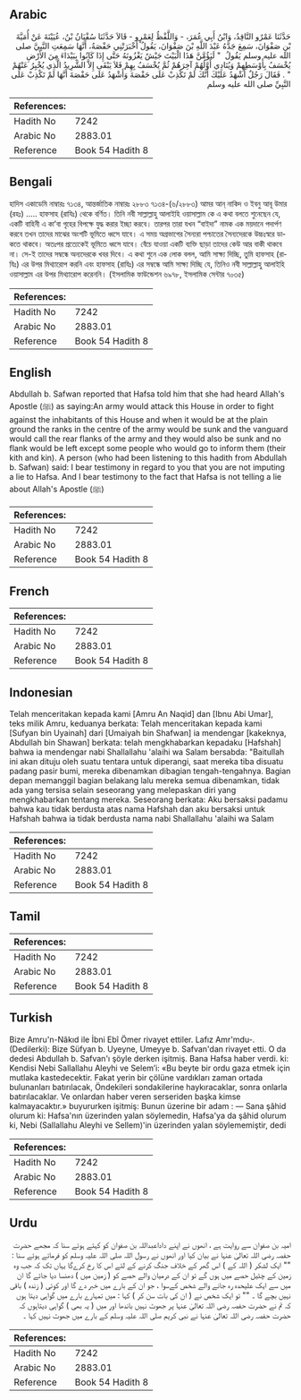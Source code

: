 ## Arabic


<div dir="rtl" lang="ar" style={{fontSize:'larger',backgroundColor:'#f8f9fa',padding:20}}>
حَدَّثَنَا عَمْرٌو النَّاقِدُ، وَابْنُ أَبِي عُمَرَ، - وَاللَّفْظُ لِعَمْرٍو - قَالاَ حَدَّثَنَا سُفْيَانُ بْنُ، عُيَيْنَةَ عَنْ أُمَيَّةَ بْنِ صَفْوَانَ، سَمِعَ جَدَّهُ عَبْدَ اللَّهِ بْنَ صَفْوَانَ، يَقُولُ أَخْبَرَتْنِي حَفْصَةُ، أَنَّهَا سَمِعَتِ النَّبِيَّ صلى الله عليه وسلم يَقُولُ ‏ "‏ لَيَؤُمَّنَّ هَذَا الْبَيْتَ جَيْشٌ يَغْزُونَهُ حَتَّى إِذَا كَانُوا بِبَيْدَاءَ مِنَ الأَرْضِ يُخْسَفُ بِأَوْسَطِهِمْ وَيُنَادِي أَوَّلُهُمْ آخِرَهُمْ ثُمَّ يُخْسَفُ بِهِمْ فَلاَ يَبْقَى إِلاَّ الشَّرِيدُ الَّذِي يُخْبِرُ عَنْهُمْ ‏"‏ ‏.‏ فَقَالَ رَجُلٌ أَشْهَدُ عَلَيْكَ أَنَّكَ لَمْ تَكْذِبْ عَلَى حَفْصَةَ وَأَشْهَدُ عَلَى حَفْصَةَ أَنَّهَا لَمْ تَكْذِبْ عَلَى النَّبِيِّ صلى الله عليه وسلم
</div>
<div style={{backgroundColor:'#f8f9fa',padding:20, marginBottom: 10}}><table> <thead> <tr> <th>References:</th> <th></th> </tr> </thead> <tbody><tr><td>Hadith No</td><td>7242</td></tr><tr><td>Arabic No</td><td>2883.01</td></tr><tr><td>Reference</td><td>Book 54 Hadith 8</td></tr></tbody></table></div>

## Bengali


<div dir="ltr" lang="bn" style={{fontSize:'larger',backgroundColor:'#f8f9fa',padding:20}}>
হাদিস একাডেমি নাম্বারঃ ৭১৩৪, আন্তর্জাতিক নাম্বারঃ ২৮৮৩ ৭১৩৪-(৬/২৮৮৩) আমর আন্‌ নাকিদ ও ইবনু আবূ উমার (রহঃ) ..... হাফসাহ (রাযিঃ) থেকে বর্ণিত। তিনি নবী সাল্লাল্লাহু আলাইহি ওয়াসাল্লাম কে এ কথা বলতে শুনেছেন যে, একটি বাহিনী এ কা’বা গৃহের বিপক্ষে যুদ্ধ করার ইচ্ছা করবে। তারপর তারা যখন “বাইদা” নামক এক ময়দানে পদার্পণ করবে তখন তাদের মাঝের অংশটি ভূমিতে ধ্বসে যাবে। এ সময় অগ্রভাগের সৈন্যরা পশ্চাতের সৈন্যদেরকে উচ্চঃস্বরে ডাকতে থাকবে। অতঃপর প্রত্যেকেই ভূমিতে ধ্বসে যাবে। বেঁচে যাওয়া একটি ব্যক্তি ছাড়া তাদের কেউ আর বাকী থাকবে না। সে-ই তাদের সম্বন্ধে অন্যদেরকে খবর দিবে। এ কথা শুনে এক লোক বলল, আমি সাক্ষ্য দিচ্ছি, তুমি হাফসাহ (রাযিঃ) এর উপর মিথ্যারোপ করনি এবং হাফসাহ (রাযিঃ) এর সম্বন্ধে আমি সাক্ষ্য দিচ্ছি যে, তিনিও নবী সাল্লাল্লাহু আলাইহি ওয়াসাল্লাম এর উপর মিথ্যারোপ করেননি। (ইসলামিক ফাউন্ডেশন ৬৯৭৮, ইসলামিক সেন্টার ৭০৩৫)
</div>
<div style={{backgroundColor:'#f8f9fa',padding:20, marginBottom: 10}}><table> <thead> <tr> <th>References:</th> <th></th> </tr> </thead> <tbody><tr><td>Hadith No</td><td>7242</td></tr><tr><td>Arabic No</td><td>2883.01</td></tr><tr><td>Reference</td><td>Book 54 Hadith 8</td></tr></tbody></table></div>

## English


<div dir="ltr" lang="en" style={{fontSize:'larger',backgroundColor:'#f8f9fa',padding:20}}>
Abdullah b. Safwan reported that Hafsa told him that she had heard Allah's Apostle (ﷺ) as saying:An army would attack this House in order to fight against the inhabitants of this House and when it would be at the plain ground the ranks in the centre of the army would be sunk and the vanguard would call the rear flanks of the army and they would also be sunk and no flank would be left except some people who would go to inform them (their kith and kin). A person (who had been listening to this hadith from Abdullah b. Safwan) said: I bear testimony in regard to you that you are not imputing a lie to Hafsa. And I bear testimony to the fact that Hafsa is not telling a lie about Allah's Apostle (ﷺ)
</div>
<div style={{backgroundColor:'#f8f9fa',padding:20, marginBottom: 10}}><table> <thead> <tr> <th>References:</th> <th></th> </tr> </thead> <tbody><tr><td>Hadith No</td><td>7242</td></tr><tr><td>Arabic No</td><td>2883.01</td></tr><tr><td>Reference</td><td>Book 54 Hadith 8</td></tr></tbody></table></div>

## French


<div dir="ltr" lang="fr" style={{fontSize:'larger',backgroundColor:'#f8f9fa',padding:20}}>

</div>
<div style={{backgroundColor:'#f8f9fa',padding:20, marginBottom: 10}}><table> <thead> <tr> <th>References:</th> <th></th> </tr> </thead> <tbody><tr><td>Hadith No</td><td>7242</td></tr><tr><td>Arabic No</td><td>2883.01</td></tr><tr><td>Reference</td><td>Book 54 Hadith 8</td></tr></tbody></table></div>

## Indonesian


<div dir="ltr" lang="id" style={{fontSize:'larger',backgroundColor:'#f8f9fa',padding:20}}>
Telah menceritakan kepada kami [Amru An Naqid] dan [Ibnu Abi Umar], teks milik Amru, keduanya berkata: Telah menceritakan kepada kami [Sufyan bin Uyainah] dari [Umaiyah bin Shafwan] ia mendengar [kakeknya, Abdullah bin Shawan] berkata: telah mengkhabarkan kepadaku [Hafshah] bahwa ia mendengar nabi Shallallahu 'alaihi wa Salam bersabda: "Baitullah ini akan dituju oleh suatu tentara untuk diperangi, saat mereka tiba disuatu padang pasir bumi, mereka dibenamkan dibagian tengah-tengahnya. Bagian depan memanggil bagian belakang lalu mereka semua dibenamkan, tidak ada yang tersisa selain seseorang yang melepaskan diri yang mengkhabarkan tentang mereka. Seseorang berkata: Aku bersaksi padamu bahwa kau tidak berdusta atas nama Hafshah dan aku bersaksi untuk Hafshah bahwa ia tidak berdusta nama nabi Shallallahu 'alaihi wa Salam
</div>
<div style={{backgroundColor:'#f8f9fa',padding:20, marginBottom: 10}}><table> <thead> <tr> <th>References:</th> <th></th> </tr> </thead> <tbody><tr><td>Hadith No</td><td>7242</td></tr><tr><td>Arabic No</td><td>2883.01</td></tr><tr><td>Reference</td><td>Book 54 Hadith 8</td></tr></tbody></table></div>

## Tamil


<div dir="ltr" lang="ta" style={{fontSize:'larger',backgroundColor:'#f8f9fa',padding:20}}>

</div>
<div style={{backgroundColor:'#f8f9fa',padding:20, marginBottom: 10}}><table> <thead> <tr> <th>References:</th> <th></th> </tr> </thead> <tbody><tr><td>Hadith No</td><td>7242</td></tr><tr><td>Arabic No</td><td>2883.01</td></tr><tr><td>Reference</td><td>Book 54 Hadith 8</td></tr></tbody></table></div>

## Turkish


<div dir="ltr" lang="tr" style={{fontSize:'larger',backgroundColor:'#f8f9fa',padding:20}}>
Bize Amru'n-Nâkıd ile İbni Ebî Ömer rivayet ettiler. Lafız Amr'mdu-. (Dedilerki): Bize Süfyan b. Uyeyne, Umeyye b. Safvan'dan rivayet etti. O da dedesi Abdullah b. Safvan'ı şöyle derken işitmiş. Bana Hafsa haber verdi. ki: Kendisi Nebi Sallallahu Aleyhi ve Selem’i: «Bu beyte bir ordu gaza etmek için mutlaka kastedecektir. Fakat yerin bir çölüne vardıkları zaman ortada bulunanları batırılacak, Öndekileri sondakilerine haykıracaklar, sonra onlarla batırılacaklar. Ve onlardan haber veren serseriden başka kimse kalmayacaktır.» buyururken işitmiş: Bunun üzerine bir adam : — Sana şâhid olurum ki: Hafsa'nın üzerinden yalan söylemedin, Hafsa'ya da şâhid olurum ki, Nebi (Sallallahu Aleyhi ve Sellem)'in üzerinden yalan söylememiştir, dedi
</div>
<div style={{backgroundColor:'#f8f9fa',padding:20, marginBottom: 10}}><table> <thead> <tr> <th>References:</th> <th></th> </tr> </thead> <tbody><tr><td>Hadith No</td><td>7242</td></tr><tr><td>Arabic No</td><td>2883.01</td></tr><tr><td>Reference</td><td>Book 54 Hadith 8</td></tr></tbody></table></div>

## Urdu


<div dir="rtl" lang="ur" style={{fontSize:'larger',backgroundColor:'#f8f9fa',padding:20}}>
امیہ بن صفوان سے روایت ہے ، انھوں نے اپنے داداعبداللہ بن صفوان کو کہتے ہوئے سنا کہ مجھے حضرت حفصہ رضی اللہ تعالیٰ عنہا نے بیان کیا اور انھوں نے رسول اللہ صلی اللہ علیہ وسلم کو فرماتے ہوئے سنا : "" ایک لشکر ( اللہ کے ) اس گھر کے خلاف جنگ کرنے کے لئے اس کا رخ کرےگا یہاں تک کہ جب وہ زمین کے چٹیل حصے میں ہوں گے تو ان کے درمیان والے حصے کو ( زمین میں ) دھنسا دیا جائے گا ان میں سے ایک علیحدہ رہ جانے والے شخص کےسوا ، جو ان کے بارے میں خبر دے گا اور کوئی ( زندہ ) باقی نہیں بچے گا ۔ "" تو ایک شخص نے ( ان کی بات سن کر ) کہا : میں تمہارے بارے میں گواہی دیتا ہوں کہ تم نے حضرت حفصہ رضی اللہ تعالیٰ عنہا پر جھوٹ نہیں باندھا اور میں ( یہ بھی ) گواہی دیتاہوں کہ حضرت حفصہ رضی اللہ تعالیٰ عنہا نے نبی کریم صلی اللہ علیہ وسلم کے بارے میں جھوٹ نہیں کہا ۔
</div>
<div style={{backgroundColor:'#f8f9fa',padding:20, marginBottom: 10}}><table> <thead> <tr> <th>References:</th> <th></th> </tr> </thead> <tbody><tr><td>Hadith No</td><td>7242</td></tr><tr><td>Arabic No</td><td>2883.01</td></tr><tr><td>Reference</td><td>Book 54 Hadith 8</td></tr></tbody></table></div>